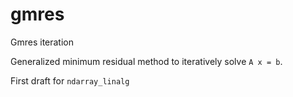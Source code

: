 # gmres

Gmres iteration

Generalized minimum residual method to iteratively solve
`A x = b`.

First draft for `ndarray_linalg`
